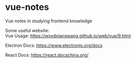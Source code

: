 # vue-notes
Vue notes in studying frontend knowledge  

  
Some useful website:  
Vue Usage: https://wsydxiangwang.github.io/web/vue/9.html  
  
Electron Docs: https://www.electronjs.org/docs  

React Docs: https://react.docschina.org/

